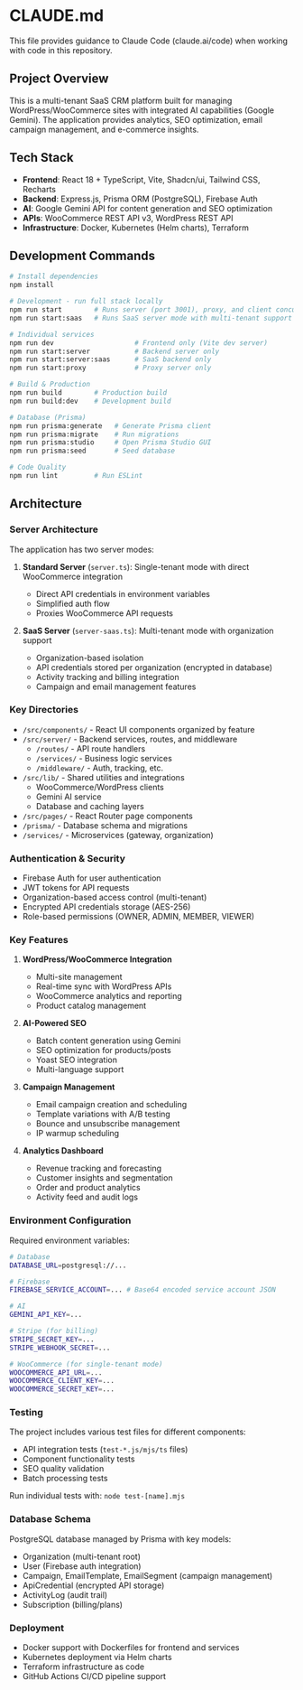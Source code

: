 # CLAUDE.md

This file provides guidance to Claude Code (claude.ai/code) when working with code in this repository.

## Project Overview

This is a multi-tenant SaaS CRM platform built for managing WordPress/WooCommerce sites with integrated AI capabilities (Google Gemini). The application provides analytics, SEO optimization, email campaign management, and e-commerce insights.

## Tech Stack

- **Frontend**: React 18 + TypeScript, Vite, Shadcn/ui, Tailwind CSS, Recharts
- **Backend**: Express.js, Prisma ORM (PostgreSQL), Firebase Auth
- **AI**: Google Gemini API for content generation and SEO optimization  
- **APIs**: WooCommerce REST API v3, WordPress REST API
- **Infrastructure**: Docker, Kubernetes (Helm charts), Terraform

## Development Commands

```bash
# Install dependencies
npm install

# Development - run full stack locally
npm run start        # Runs server (port 3001), proxy, and client concurrently
npm run start:saas   # Runs SaaS server mode with multi-tenant support

# Individual services
npm run dev                    # Frontend only (Vite dev server)
npm run start:server           # Backend server only
npm run start:server:saas      # SaaS backend only  
npm run start:proxy            # Proxy server only

# Build & Production
npm run build        # Production build
npm run build:dev    # Development build  

# Database (Prisma)
npm run prisma:generate   # Generate Prisma client
npm run prisma:migrate    # Run migrations
npm run prisma:studio     # Open Prisma Studio GUI
npm run prisma:seed       # Seed database

# Code Quality
npm run lint         # Run ESLint
```

## Architecture

### Server Architecture
The application has two server modes:

1. **Standard Server** (`server.ts`): Single-tenant mode with direct WooCommerce integration
   - Direct API credentials in environment variables
   - Simplified auth flow
   - Proxies WooCommerce API requests

2. **SaaS Server** (`server-saas.ts`): Multi-tenant mode with organization support
   - Organization-based isolation
   - API credentials stored per organization (encrypted in database)
   - Activity tracking and billing integration
   - Campaign and email management features

### Key Directories

- `/src/components/` - React UI components organized by feature
- `/src/server/` - Backend services, routes, and middleware
  - `/routes/` - API route handlers  
  - `/services/` - Business logic services
  - `/middleware/` - Auth, tracking, etc.
- `/src/lib/` - Shared utilities and integrations
  - WooCommerce/WordPress clients
  - Gemini AI service
  - Database and caching layers
- `/src/pages/` - React Router page components
- `/prisma/` - Database schema and migrations
- `/services/` - Microservices (gateway, organization)

### Authentication & Security

- Firebase Auth for user authentication
- JWT tokens for API requests
- Organization-based access control (multi-tenant)
- Encrypted API credentials storage (AES-256)
- Role-based permissions (OWNER, ADMIN, MEMBER, VIEWER)

### Key Features

1. **WordPress/WooCommerce Integration**
   - Multi-site management
   - Real-time sync with WordPress APIs
   - WooCommerce analytics and reporting
   - Product catalog management

2. **AI-Powered SEO**
   - Batch content generation using Gemini
   - SEO optimization for products/posts
   - Yoast SEO integration
   - Multi-language support

3. **Campaign Management**  
   - Email campaign creation and scheduling
   - Template variations with A/B testing
   - Bounce and unsubscribe management
   - IP warmup scheduling

4. **Analytics Dashboard**
   - Revenue tracking and forecasting
   - Customer insights and segmentation
   - Order and product analytics
   - Activity feed and audit logs

### Environment Configuration

Required environment variables:

```bash
# Database
DATABASE_URL=postgresql://...

# Firebase
FIREBASE_SERVICE_ACCOUNT=... # Base64 encoded service account JSON

# AI
GEMINI_API_KEY=...

# Stripe (for billing)
STRIPE_SECRET_KEY=...
STRIPE_WEBHOOK_SECRET=...

# WooCommerce (for single-tenant mode)
WOOCOMMERCE_API_URL=...
WOOCOMMERCE_CLIENT_KEY=...
WOOCOMMERCE_SECRET_KEY=...
```

### Testing

The project includes various test files for different components:
- API integration tests (`test-*.js/mjs/ts` files)
- Component functionality tests
- SEO quality validation
- Batch processing tests

Run individual tests with: `node test-[name].mjs`

### Database Schema

PostgreSQL database managed by Prisma with key models:
- Organization (multi-tenant root)
- User (Firebase auth integration)
- Campaign, EmailTemplate, EmailSegment (campaign management)
- ApiCredential (encrypted API storage)
- ActivityLog (audit trail)
- Subscription (billing/plans)

### Deployment

- Docker support with Dockerfiles for frontend and services
- Kubernetes deployment via Helm charts
- Terraform infrastructure as code
- GitHub Actions CI/CD pipeline support